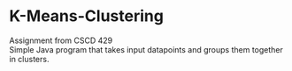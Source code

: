 # K-Means-Clustering
Assignment from CSCD 429\
Simple Java program that takes input datapoints and groups them together in clusters.
